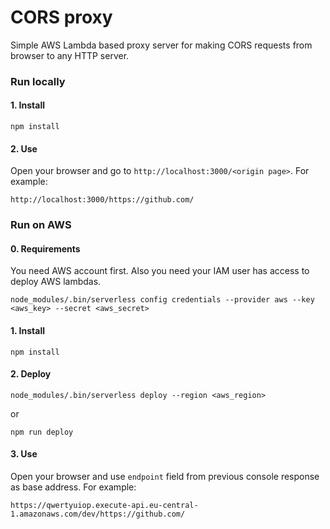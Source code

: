# CORS proxy

Simple AWS Lambda based proxy server for making CORS requests from browser to any HTTP server.

### Run locally

#### 1. Install

```
npm install
```

#### 2. Use

Open your browser and go to `http://localhost:3000/<origin page>`. For example:

```
http://localhost:3000/https://github.com/
```

### Run on AWS

#### 0. Requirements

You need AWS account first.
Also you need your IAM user has access to deploy AWS lambdas.

```
node_modules/.bin/serverless config credentials --provider aws --key <aws_key> --secret <aws_secret>
```

#### 1. Install

```
npm install
```

#### 2. Deploy

```
node_modules/.bin/serverless deploy --region <aws_region>
```

or

```
npm run deploy
```

#### 3. Use

Open your browser and use `endpoint` field from previous console response as base address. For example:

```
https://qwertyuiop.execute-api.eu-central-1.amazonaws.com/dev/https://github.com/
```
